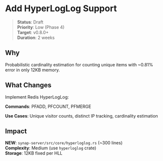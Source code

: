 # Add HyperLogLog Support

> **Status**: Draft  
> **Priority**: Low (Phase 4)  
> **Target**: v0.8.0+  
> **Duration**: 2 weeks

## Why

Probabilistic cardinality estimation for counting unique items with ~0.81% error in only 12KB memory.

## What Changes

Implement Redis HyperLogLog:

**Commands**: PFADD, PFCOUNT, PFMERGE

**Use Cases**: Unique visitor counts, distinct IP tracking, cardinality estimation

## Impact

**NEW**: `synap-server/src/core/hyperloglog.rs` (~300 lines)  
**Complexity**: Medium (use `hyperloglog` crate)  
**Storage**: 12KB fixed per HLL

